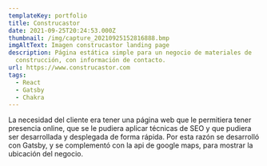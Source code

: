 ```yaml
---
templateKey: portfolio
title: Construcastor
date: 2021-09-25T20:24:53.000Z
thumbnail: /img/capture_20210925152816888.bmp
imgAltText: Imagen construcastor landing page
description: Página estática simple para un negocio de materiales de
  construcción, con información de contacto.
url: https://www.construcastor.com
tags:
  - React
  - Gatsby
  - Chakra
---
```

La necesidad del cliente era tener una página web que le permitiera tener presencia online, que se le pudiera aplicar técnicas de SEO y que pudiera ser desarrollada y desplegada de forma rápida. Por esta razón se desarrolló con Gatsby, y se complementó con la api de google maps, para mostrar la ubicación del negocio.